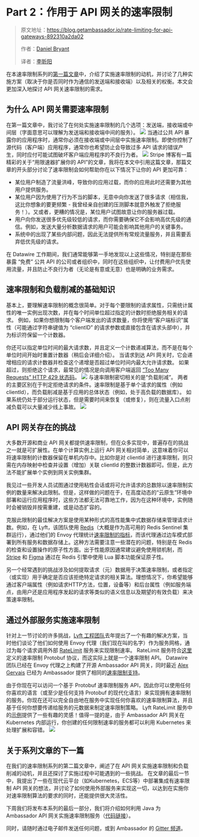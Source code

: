 # Part 2：作用于 API 网关的速率限制

> 原文地址：https://blog.getambassador.io/rate-limiting-for-api-gateways-892310a2da02
>
> 作者：[Daniel Bryant](https://www.infoq.com/profile/Daniel-Bryant)
>
> 译者：[李昕阳](https://darrenxyli.com/)

在本速率限制系列的[第一篇文章](https://blog.getambassador.io/rate-limiting-a-useful-tool-with-distributed-systems-6be2b1a4f5f4)中，介绍了实施速率限制的动机，并讨论了几种实施方案（取决于你是否同时作为通信的发送端和接收端）以及相关的权衡。本文会更加深入地探讨 API 网关速率限制的需求。

## 为什么 API 网关需要速率限制
在第一篇文章中，我讨论了在何处实施速率限制的几个选项：发送端，接收端或中间层（字面意思可以理解为发送端和接收端中间的服务）。
![](https://ws1.sinaimg.cn/large/855e972fly1fsof0emvx9j20oj04jgli.jpg)
当通过公共 API 暴露你的应用程序时，通常你必须在接收端或中间层中实施速率限制。即使你控制了源代码（客户端）应用程序，通常你也希望防止会导致过多 API 请求的错误产生，同时应付可能试图破坏客户端应用程序的不良行为者。
![](https://ws1.sinaimg.cn/large/855e972fly1fsof2hv9hgj20jk06tdgn.jpg)
Stripe 博客有一篇精彩的关于“用限速器扩展你的 API”的文章，我将在本文中引用这篇文章，那篇文章的开头部分讨论了速率限制会如何帮助你在以下情况下让你的 API 更加可靠：

* 某位用户制造了流量洪峰，导致你的应用过载，而你的应用此时还需要为其他用户提供服务。
* 某位用户因为使用了行为不当的脚本，无意中向你发送了很多请求（相信我，这比你想象的要更频繁 - 我曾经亲自创建的压测脚本就意外触发了拒绝服务！）。又或者，更糟的情况是，某位用户试图故意让你的服务器过载。
* 用户向你发送很多优先级较低的请求，而你需要确保它不会影响高优先级的通信。例如，发送大量分析数据请求的用户可能会影响其他用户的关键事务。
* 系统中的出现了某些内部问题，因此无法提供所有常规流量服务，并且需要丢弃低优先级的请求。

在 Datawire 工作期间，我们通常能够第一手地发现以上这些情况，特别是在那些暴露 “免费” 公共 API 的公司或者组织中，同时在这些组织中，让付费用户优先使用流量，并且防止不良行为者（无论是有意或无意）也是明确的业务需求。

## 速率限制和负载削减的基础知识
基本上，要理解速率限制的概念很简单。对于每个要限制的请求属性，只需统计属性的唯一实例出现次数，并在每个时间单位超过指定的计数时拒绝服务相关的请求。 例如，如果你想限制每个客户端发出的请求数量，你将使用“客户端标识”属性（可能通过字符串键值为 “clientID” 的请求参数或直接包含在请求头部中），并为标识符保留一个计数器。

你还可以指定单位时间的最大请求数，并且定义一个计数递减算法，而不是在每个单位时间开始时重置计数器（稍后会详细介绍）。 当请求到达 API 网关时，它会递增相应的请求计数器并检查这个递增是否超过单位时间内最大允许请求数。 如果超过，则拒绝这个请求，最常见的情况是向调用客户端返回 [“Too Many Requests” HTTP 429 状态码](https://developer.mozilla.org/en-US/docs/Web/HTTP/Status/429)。
![](https://ws1.sinaimg.cn/large/855e972fly1fsof4rdz1qj20lg07jt8w.jpg)
与速率限制密切相关的是“负载削减”。 两者的主要区别在于判定拒绝请求的条件。速率限制是基于单个请求的属性（例如 clientId），而负载削减是基于应用的总体状态（例如，处于高负载的数据库）。 如果系统仍处于部分运行状态，但是需要时间来恢复（或修复），则在流量入口点削减负载可以大量减少线上事故。
![](https://ws1.sinaimg.cn/large/855e972fly1fsof5go9vvj20mq07dt8y.jpg)

## API 网关存在的挑战
大多数开源和商业 API 网关都提供速率限制，但在众多实现中，普遍存在的挑战之一就是可扩展性。在单个计算实例上运行 API 网关相对简单，这意味着你可以将速率限制的计数器保留在单机内存中。比如你是对 clientId 进行速率限制，则只需在内存映射中检查并设置（增加）关联 clientId 的整数计数器即可。但是，此方法不能扩展单个实例到网关实例集群。

我见过一些开发人员试图通过使用粘性会话或将可允许请求的总数除以速率限制实例的数量来解决此限制。但是，这样做的问题在于，在高度动态的“云原生”环境中部署和运行应用程序时，这些方法都无法可靠地工作，因为在这种环境中，实例随时会被销毁并按需重建，或是动态扩容的。

克服此限制的最佳解决方案是使用某种形式的高性能集中式数据存储来管理请求计数。例如，在 Lyft，该团队使用 [Redis](https://redis.io/)（大概是作为高可用的 Redis Sentinel 集群运行），通过他们的 Envoy 代理统计[速率限制的指标](https://www.envoyproxy.io/docs/envoy/latest/intro/arch_overview/global_rate_limiting.html)，而该代理通过边车模式部署到所有服务和数据存储上。这种方法需要注意一些潜在的问题，特别是在 Redis 的检查和设置操作的原子性方面。出于性能原因通常建议避免使用锁机制，而 [Stripe](https://gist.github.com/ptarjan/e38f45f2dfe601419ca3af937fff574d) 和 [Figma](https://blog.figma.com/an-alternative-approach-to-rate-limiting-f8a06cf7c94c) 通过在 Redis 引擎中使用 Lua 脚本功能保证原子性。

另一个经常遇到的挑战涉及如何提取请求（元）数据用于决策速率限制，或者指定（或实现）用于确定是否应该拒绝特定请求的相关算法。理想情况下，你希望能够通过客户端属性（例如请求HTTP方法，位置，设备等）和后台属性（例如服务端点，由用户还是应用程序发起的请求等类似的语义信息以及期望的有效负载）来决策速率限制。

## 通过外部服务实施速率限制
针对上一节讨论的许多挑战，[Lyft 工程团队](https://eng.lyft.com/announcing-ratelimit-c2e8f3182555)去年提出了一个有趣的解决方案，当时他们谈论了他们如何使用 Envoy 代理（我们现在叫的名字）作为服务网格，通过为每个请求调用外部 [RateLimit](https://github.com/lyft/ratelimit) 服务来实现限制速率。 RateLimit 服务符合[这里](https://github.com/lyft/ratelimit/blob/master/proto/ratelimit/ratelimit.proto)定义的速率限制 Protobuf 协议，而这实际上就是一个速率限制 API。 Datawire 团队已经在 Envoy 代理之上构建了开源 Ambassador API 网关，同时最近 [Alex Gervais](https://twitter.com/alex_gervais) 已经为 Ambassador 提供了相同的[速率限制支持](https://blog.getambassador.io/ambassador-adds-rate-limiting-support-in-0-31-595cc8f91e49)。

由于你现在可以访问一个基于 Protobuf 速率限制服务 API，因此你可以使用任何你喜欢的语言（或至少是任何支持 Protobuf 的现代化语言）来实现拥有速率限制的服务。你现在还可以完全自由地在服务中实现任何你喜欢的速率限制算法，并且基于任何你想要传递给服务的元数据来制定速率限制策略。 Lyft RateLimit 服务中的[示例](https://github.com/lyft/ratelimit#user-content-examples)提供了一些有趣的灵感！值得一提的是，由于 Ambassador API 网关在 Kubernetes 内部运行，你创建的任何限制速率的服务都可以利用 Kubernetes 来处理扩展和容错。
![](https://ws1.sinaimg.cn/large/855e972fly1fsof69xqimj20h80bemxj.jpg)

## 关于系列文章的下一篇
在我们的速率限制系列的第二篇文章中，阐述了在 API 网关实施速率限制和负载削减的动机，并且还探讨了实施过程中可能遇到的一些挑战。 在文章的最后一节中，我提出了一些在现代云平台（如Kubernetes，ECS等）中部署集成有速率限制 API 网关的想法，并讨论了如何使用外部服务来实现这一切，以达到在实施你对速率限制算法的要求的同时，还能提供很大灵活性。

下周我们将发布本系列的最后一部分，我们将介绍如何利用 Java 为 Ambassador API 网关实施速率限制服务（[代码链接](https://github.com/danielbryantuk/ambassador-java-rate-limiter/blob/master/src/main/java/io/datawire/ambassador/ratelimiter/simpleimpl/RateLimitServer.java)）。

同时，请随时通过电子邮件发送任何问题，或到 Ambassador 的 [Gitter 频道](https://gitter.im/datawire/ambassador)。